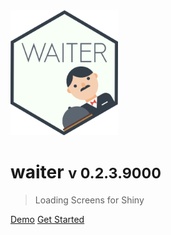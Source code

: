 <img src="_assets/img/logo.png" height=200 />

# waiter <small>v 0.2.3.9000</small>

> Loading Screens for Shiny

[Demo](https://shiny.john-coene.com/waiter)
[Get Started](/get-started)

